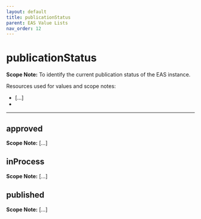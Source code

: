 ```yaml
---
layout: default
title: publicationStatus
parent: EAS Value Lists
nav_order: 12
---
```


# publicationStatus

**Scope Note:**
To identify the current publication status of the EAS instance.

Resources used for values and scope notes:
 - [...]
 - 

---

## approved

**Scope Note:**
[...]

## inProcess

**Scope Note:**
[...]

## published

**Scope Note:**
[...]
